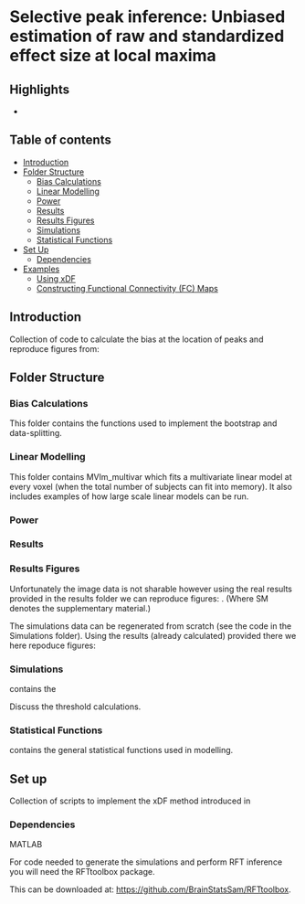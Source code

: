 # Selective peak inference: Unbiased estimation of raw and standardized effect size at local maxima

## Highlights
* 

## Table of contents
* [Introduction](#introduction)
* [Folder Structure](#folderstruct)
    * [Bias Calculations](#biascalcs)
    * [Linear Modelling](#linmod)
    * [Power](#power)
    * [Results](#results)
    * [Results Figures](#resfigs)
    * [Simulations](#sims)
    * [Statistical Functions](#statfns)
* [Set Up](#setup)
    * [Dependencies](#dependencies)
* [Examples](#Examples)
    * [Using xDF](#xxDF)
    * [Constructing Functional Connectivity (FC) Maps](#FC)

## Introduction <a name="introduction"></a>
Collection of code to calculate the bias at the location of peaks and
reproduce figures from:

## Folder Structure <a name="folderstruct"></a>

### Bias Calculations <a name="biascalcs"></a>

This folder contains the functions used to implement the bootstrap and
data-splitting.

### Linear Modelling <a name="linmod"></a>
This folder contains MVlm_multivar which fits a multivariate linear model 
at every voxel (when the total number of subjects can fit into memory). 
It also includes examples of how large scale linear models can be run.

### Power <a name="power"></a>

### Results <a name="results"></a>

### Results Figures <a name="resfigs"></a>

Unfortunately the image data is not sharable however using the real results 
provided in the results folder we can reproduce figures:  . (Where SM denotes
the supplementary material.)

The simulations data can be regenerated from scratch (see the code in the 
Simulations folder). Using the results (already calculated) provided there
we here repoduce figures:  

### Simulations <a name="sims"></a>

contains the 

Discuss the threshold calculations. 

### Statistical Functions <a name="statfns"></a>

contains the general statistical functions used in modelling.

## Set up <a name="setup"></a>
Collection of scripts to implement the xDF method introduced in

### Dependencies <a name="dependencies"></a>
MATLAB

For code needed to generate the simulations and perform RFT inference you
will need the RFTtoolbox package. 

This can be downloaded at: https://github.com/BrainStatsSam/RFTtoolbox.
